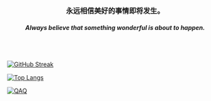 
<div align="center">
  <h3>永远相信美好的事情即将发生。</h3>
  <h5>Always believe that something wonderful is about to happen. </h5>
</div>

<br />

## 


[![GitHub Streak](https://streak-stats.demolab.com?user=hwxlikemi&theme=white&hide_border=%E5%81%87&border_radius=5&locale=zh_Hans&mode=weekly)](https://github.com/hwxlikemi) 

[![Top Langs](https://github-readme-stats.vercel.app/api/top-langs/?username=hwxlikemi)](https://github.com/hwxlikemi)

<div>
  <a href="https://github.com/hwxlikemi">
    <img src="https://github-readme-stats-neon-psi-82.vercel.app/api?username=hwxlikemi&show_icons=true&hide_border=true&icon_color=586069&title_color=a0a9af" alt="QAQ">
  </a>
</div>

